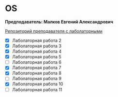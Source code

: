 # OS
**Предподаватель: Малков Евгений Александрович**

[Репозиторий преподавателя с лаболаторными](https://github.com/mlkv52git/sibsutis_os-2023.git)

- [x] Лаболаторная работа 2
- [x] Лаболаторная работа 3
- [x] Лаболаторная работа 4
- [x] Лаболаторная работа 5
- [ ] Лаболаторная работа 6
- [x] Лаболаторная работа 7
- [x] Лаболаторная работа 8
- [ ] Лаболаторная работа 9
- [x] Лаболаторная работа 10
- [ ] Лаболаторная работа 11